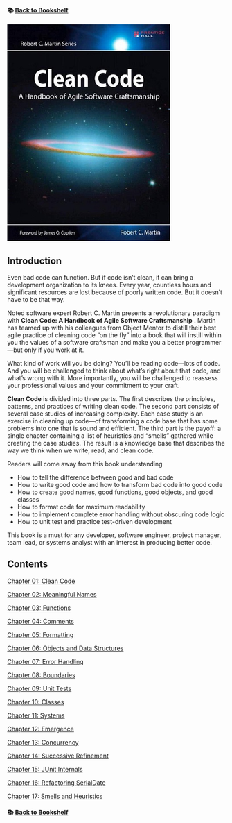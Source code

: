 #### &#x1F4DA; [Back to Bookshelf](../)

![alt text](res/Clean_Code.jpg)  

## Introduction

Even bad code can function. But if code isn’t clean, it can bring a development organization to its knees. Every year, countless hours and significant resources are lost because of poorly written code. But it doesn’t have to be that way.

Noted software expert Robert C. Martin presents a revolutionary paradigm with **Clean Code: A Handbook of Agile Software Craftsmanship** . Martin has teamed up with his colleagues from Object Mentor to distill their best agile practice of cleaning code “on the fly” into a book that will instill within you the values of a software craftsman and make you a better programmer—but only if you work at it.

What kind of work will you be doing? You’ll be reading code—lots of code. And you will be challenged to think about what’s right about that code, and what’s wrong with it. More importantly, you will be challenged to reassess your professional values and your commitment to your craft.

**Clean Code** is divided into three parts. The first describes the principles, patterns, and practices of writing clean code. The second part consists of several case studies of increasing complexity. Each case study is an exercise in cleaning up code—of transforming a code base that has some problems into one that is sound and efficient. The third part is the payoff: a single chapter containing a list of heuristics and “smells” gathered while creating the case studies. The result is a knowledge base that describes the way we think when we write, read, and clean code.

Readers will come away from this book understanding
- How to tell the difference between good and bad code
- How to write good code and how to transform bad code into good code
- How to create good names, good functions, good objects, and good classes
- How to format code for maximum readability
- How to implement complete error handling without obscuring code logic
- How to unit test and practice test-driven development

This book is a must for any developer, software engineer, project manager, team lead, or systems analyst with an interest in producing better code.


## Contents

[Chapter 01: Clean Code](./Ch01_Clean_Code.md)

[Chapter 02: Meaningful Names](Ch02_Meaningful_Names.md)

[Chapter 03: Functions](Ch03_Functions.md)

[Chapter 04: Comments](Ch04_Comments.md)

[Chapter 05: Formatting](Ch05_Formatting.md)

[Chapter 06: Objects and Data Structures](Ch06_Objects_and_Data_Structures.md)

[Chapter 07: Error Handling](Ch07_Error_Handling.md)

[Chapter 08: Boundaries](Ch08_Boundaries.md)

[Chapter 09: Unit Tests](Ch09_Unit_Tests.md)

[Chapter 10: Classes](Ch10_Classes.md)

[Chapter 11: Systems](Ch11_Systems.md)

[Chapter 12: Emergence](Ch12_Emergence.md)

[Chapter 13: Concurrency](Ch13_Concurrency.md)

[Chapter 14: Successive Refinement](Ch14_Successive_Refinement.md)

[Chapter 15: JUnit Internals](Ch15_JUnit_Internals.md)

[Chapter 16: Refactoring SerialDate](Ch16_Refactoring_SerialDate.md)

[Chapter 17: Smells and Heuristics](Ch17_Smells_and_Heuristics.md)

#### &#x1F4DA; [Back to Bookshelf](../)